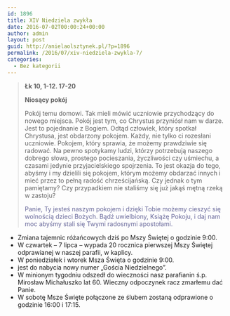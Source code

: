 ```yaml
---
id: 1896
title: XIV Niedziela zwykła
date: 2016-07-02T00:00:24+00:00
author: admin
layout: post
guid: http://anielaolsztynek.pl/?p=1896
permalink: /2016/07/xiv-niedziela-zwykla-7/
categories:
  - Bez kategorii
---
```

> **Łk 10, 1-12. 17-20**
> 
> **Niosący pokój**
> 
> Pokój temu domowi. Tak mieli mówić uczniowie przychodzący do nowego miejsca. Pokój jest tym, co Chrystus przyniósł nam w darze. Jest to pojednanie z Bogiem. Odtąd człowiek, który spotkał Chrystusa, jest obdarzony pokojem. Każdy, nie tylko ci rozesłani uczniowie. Pokojem, który sprawia, że możemy prawdziwie się radować. Na pewno spotykamy ludzi, którzy potrzebują naszego dobrego słowa, prostego pocieszania, życzliwości czy uśmiechu, a czasami jedynie przyjacielskiego spojrzenia. To jest okazja do tego, abyśmy i my dzielili się pokojem, którym możemy obdarzać innych i mieć przez to pełną radość chrześcijańską. Czy jednak o tym pamiętamy? Czy przypadkiem nie staliśmy się już jakąś mętną rzeką w zastoju?
> 
> <span style="color: #666699;">Panie, Ty jesteś naszym pokojem i dzięki Tobie możemy cieszyć się wolnością dzieci Bożych. Bądź uwielbiony, Książę Pokoju, i daj nam moc abyśmy stali się Twymi radosnymi apostołami.</span>

  * Zmiana tajemnic różańcowych dziś po Mszy Świętej o godzinie 9:00.
  * W czwartek – 7 lipca – wypada 20 rocznica pierwszej Mszy Świętej odprawianej w naszej parafii, w kaplicy.
  * W poniedziałek i wtorek Msza Święta o godzinie 9:00.
  * jest do nabycia nowy numer &#8222;Gościa Niedzielnego&#8221;.
  * W minionym tygodniu odszedł do wieczności nasz parafianin ś.p. Mirosław Michałuszko lat 60. Wieczny odpoczynek racz zmarłemu dać Panie.
  * W sobotę Msze Święte połączone ze ślubem zostaną odprawione o godzinie 16:00 i 17:15.